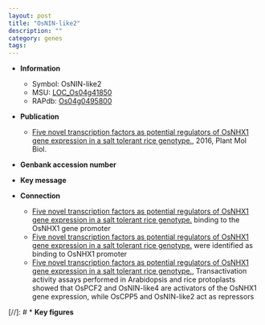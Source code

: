```yaml
---
layout: post
title: "OsNIN-like2"
description: ""
category: genes
tags: 
---
```


* **Information**  
    + Symbol: OsNIN-like2  
    + MSU: [LOC_Os04g41850](http://rice.plantbiology.msu.edu/cgi-bin/ORF_infopage.cgi?orf=LOC_Os04g41850)  
    + RAPdb: [Os04g0495800](http://rapdb.dna.affrc.go.jp/viewer/gbrowse_details/irgsp1?name=Os04g0495800)  

* **Publication**  
    + [Five novel transcription factors as potential regulators of OsNHX1 gene expression in a salt tolerant rice genotype.](http://www.ncbi.nlm.nih.gov/pubmed?term=Five+novel+transcription+factors+as+potential+regulators+of+OsNHX1+gene+expression+in+a+salt+tolerant+rice+genotype.%5BTitle%5D), 2016, Plant Mol Biol.

* **Genbank accession number**  

* **Key message**  

* **Connection**  
    + [Five novel transcription factors as potential regulators of OsNHX1 gene expression in a salt tolerant rice genotype.](OsNIN-like2,+OsNIN-like3+and+OsNIN-like4) binding to the OsNHX1 gene promoter
    + [Five novel transcription factors as potential regulators of OsNHX1 gene expression in a salt tolerant rice genotype.](OsNIN-like2,+OsNIN-like3+and+OsNIN-like4) were identified as binding to OsNHX1 promoter
    + [Five novel transcription factors as potential regulators of OsNHX1 gene expression in a salt tolerant rice genotype.](http://www.ncbi.nlm.nih.gov/pubmed?term=Five+novel+transcription+factors+as+potential+regulators+of+OsNHX1+gene+expression+in+a+salt+tolerant+rice+genotype.%5BTitle%5D), Transactivation activity assays performed in Arabidopsis and rice protoplasts showed that OsPCF2 and OsNIN-like4 are activators of the OsNHX1 gene expression, while OsCPP5 and OsNIN-like2 act as repressors

[//]: # * **Key figures**  


